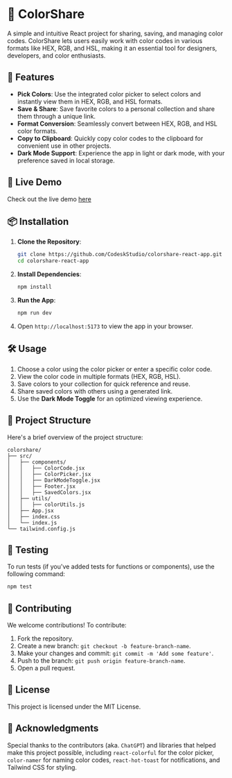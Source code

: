 
# 🎨 ColorShare

A simple and intuitive React project for sharing, saving, and managing color codes. ColorShare lets users easily work with color codes in various formats like HEX, RGB, and HSL, making it an essential tool for designers, developers, and color enthusiasts.

## 🚀 Features

- **Pick Colors**: Use the integrated color picker to select colors and instantly view them in HEX, RGB, and HSL formats.
- **Save & Share**: Save favorite colors to a personal collection and share them through a unique link.
- **Format Conversion**: Seamlessly convert between HEX, RGB, and HSL color formats.
- **Copy to Clipboard**: Quickly copy color codes to the clipboard for convenient use in other projects.
- **Dark Mode Support**: Experience the app in light or dark mode, with your preference saved in local storage.

## 🎯 Live Demo

Check out the live demo [here](https://colorshare.skript.zip/)

## 📦 Installation

1. **Clone the Repository**:
   ```bash
   git clone https://github.com/CodeskStudio/colorshare-react-app.git
   cd colorshare-react-app
   ```

2. **Install Dependencies**:
   ```bash
   npm install
   ```

3. **Run the App**:
   ```bash
   npm run dev
   ```

4. Open `http://localhost:5173` to view the app in your browser.

## 🛠️ Usage

1. Choose a color using the color picker or enter a specific color code.
2. View the color code in multiple formats (HEX, RGB, HSL).
3. Save colors to your collection for quick reference and reuse.
4. Share saved colors with others using a generated link.
5. Use the **Dark Mode Toggle** for an optimized viewing experience.

## 📁 Project Structure

Here's a brief overview of the project structure:

```
colorshare/
├── src/
│   ├── components/
│   │   ├── ColorCode.jsx
│   │   ├── ColorPicker.jsx
│   │   ├── DarkModeToggle.jsx
│   │   ├── Footer.jsx
│   │   ├── SavedColors.jsx
│   ├── utils/
│   │   ├── colorUtils.js
│   ├── App.jsx
│   ├── index.css
│   └── index.js
└── tailwind.config.js
```

## 🧪 Testing

To run tests (if you've added tests for functions or components), use the following command:

```bash
npm test
```

## 🤝 Contributing

We welcome contributions! To contribute:

1. Fork the repository.
2. Create a new branch: `git checkout -b feature-branch-name`.
3. Make your changes and commit: `git commit -m 'Add some feature'`.
4. Push to the branch: `git push origin feature-branch-name`.
5. Open a pull request.

## 📜 License

This project is licensed under the MIT License.

## 📝 Acknowledgments

Special thanks to the contributors (aka. `ChatGPT`) and libraries that helped make this project possible, including `react-colorful` for the color picker, `color-namer` for naming color codes, `react-hot-toast` for notifications, and Tailwind CSS for styling.